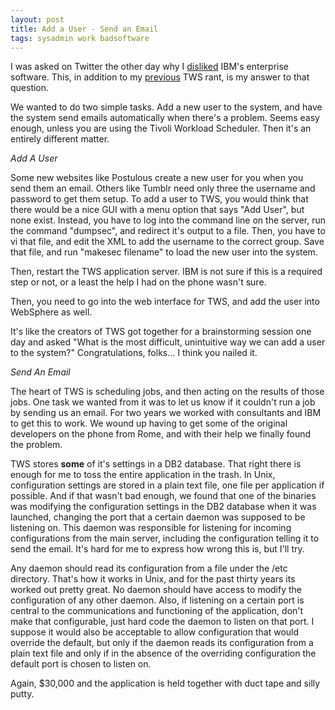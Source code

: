 ```yaml
---
layout: post
title: Add a User - Send an Email
tags: sysadmin work badsoftware
---
```

I was asked on Twitter the other day why I <a href="http://twitter.com/ibuys/status/14230359975">disliked</a> IBM's enterprise software.  This, in addition to my <a href="http://jonathanbuys.net/2009/01/22/the-sorry-state-of-enterprise-software/">previous</a> TWS rant, is my answer to that question.

We wanted to do two simple tasks.  Add a new user to the system, and have the system send emails automatically when there's a problem.  Seems easy enough, unless you are using the Tivoli Workload Scheduler.  Then it's an entirely different matter.  

*Add A User*

Some new websites like Postulous create a new user for you when you send them an email.  Others like Tumblr need only three the username and password to get them setup.  To add a user to TWS, you would think that there would be a nice GUI with a menu option that says "Add User", but none exist.  Instead, you have to log into the command line on the server, run the command "dumpsec", and redirect it's output to a file.  Then, you have to vi that file, and edit the XML to add the username to the correct group.  Save that file, and run "makesec filename" to load the new user into the system.  

Then, restart the TWS application server.  IBM is not sure if this is  a required step or not, or a least the help I had on the phone wasn't sure.  

Then, you need to go into the web interface for TWS, and add the user into WebSphere as well.  

It's like the creators of TWS got together for a brainstorming session one day and asked "What is the most difficult, unintuitive way we can add a user to the system?"  Congratulations, folks... I think you nailed it.

*Send An Email*

The heart of TWS is scheduling jobs, and then acting on the results of those jobs.  One task we wanted from it was to let us know if it couldn't run a job by sending us an email.  For two years we worked with consultants and IBM to get this to work.  We wound up having to get some of the original developers on the phone from Rome, and with their help we finally found the problem.

TWS stores <strong>some</strong> of it's settings in  a DB2 database.  That right there is enough for me to toss the entire application in the trash.  In Unix, configuration settings are stored in a plain text file, one file per application if possible.  And if that wasn't bad enough, we found that one of the binaries was modifying the configuration settings in the DB2 database when it was launched, changing the port that a certain daemon was supposed to be listening on.  This daemon was responsible for listening for incoming configurations from the main server, including the configuration telling it to send the email.  It's hard for me to express how wrong this is, but I'll try.

Any daemon should read its configuration from a file under the /etc directory.  That's how it works in Unix, and for the past thirty years its worked out pretty great.  No daemon should have access to modify the configuration of any other daemon.  Also, if listening on a certain port is central to the communications and functioning of the application, don't make that configurable, just hard code the daemon to listen on that port.  I suppose it would also be acceptable to allow configuration that would override the default, but only if the daemon reads its configuration from a plain text file and only if in the absence of the overriding configuration the default port is chosen to listen on.  

Again, $30,000 and the application is held together with duct tape and silly putty.  

